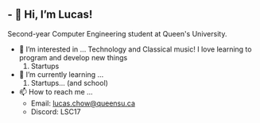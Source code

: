 

## - 👋 Hi, I’m Lucas!
  Second-year Computer Engineering student at Queen's University.
- 👀 I’m interested in ...
  Technology and Classical music! I love learning to program and develop new things
  1. Startups
- 🌱 I’m currently learning ...
  1. Startups... (and school)
- 📫 How to reach me ...
  - Email: lucas.chow@queensu.ca
  - Discord: LSC17
